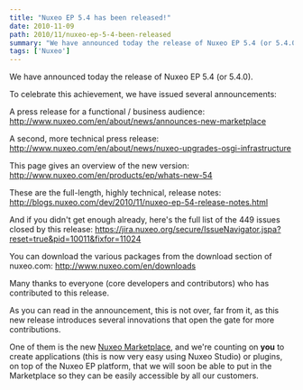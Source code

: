 ```yaml
---
title: "Nuxeo EP 5.4 has been released!"
date: 2010-11-09
path: 2010/11/nuxeo-ep-5-4-been-released
summary: "We have announced today the release of Nuxeo EP 5.4 (or 5.4.0)."
tags: ['Nuxeo']
---
```


<p>We have announced today the release of Nuxeo EP 5.4 (or 5.4.0).</p>

<p>To celebrate this achievement, we have issued several announcements:</p>

<p>A press release for a functional / business audience:
<a href="http://www.nuxeo.com/en/about/news/announces-new-marketplace">http://www.nuxeo.com/en/about/news/announces-new-marketplace</a></p>

<p>A second, more technical press release:
<a href="http://www.nuxeo.com/en/about/news/nuxeo-upgrades-osgi-infrastructure">http://www.nuxeo.com/en/about/news/nuxeo-upgrades-osgi-infrastructure</a></p>

<!-- more -->

<p>This page gives an overview of the new version:
<a href="http://www.nuxeo.com/en/products/ep/whats-new-54">http://www.nuxeo.com/en/products/ep/whats-new-54</a></p>

<p>These are the full-length, highly technical, release notes:
<a href="http://blogs.nuxeo.com/dev/2010/11/nuxeo-ep-54-release-notes.html">http://blogs.nuxeo.com/dev/2010/11/nuxeo-ep-54-release-notes.html</a></p>

<p>And if you didn't get enough already, here's the full list of the 449 issues closed by this release:
<a href="https://jira.nuxeo.org/secure/IssueNavigator.jspa?reset=true&amp;pid=10011&amp;fixfor=11024">https://jira.nuxeo.org/secure/IssueNavigator.jspa?reset=true&amp;pid=10011&amp;fixfor=11024</a></p>

<p>You can download the various packages from the download section of nuxeo.com: <a href="http://www.nuxeo.com/en/downloads">http://www.nuxeo.com/en/downloads</a></p><p>Many thanks to everyone (core developers and contributors) who has contributed to this release.</p>

<p>As you can read in the announcement, this is not over, far from it, as this new release introduces several innovations that open the gate for more contributions.</p>

<p>One of them is the new <a href="http://marketplace.nuxeo.com/">Nuxeo Marketplace</a>, and we're counting on <strong>you</strong> to create applications (this is now very easy using Nuxeo Studio) or plugins, on top of the Nuxeo EP platform, that we will soon be able to put in the Marketplace so they can be easily accessible by all our customers.</p>
 

